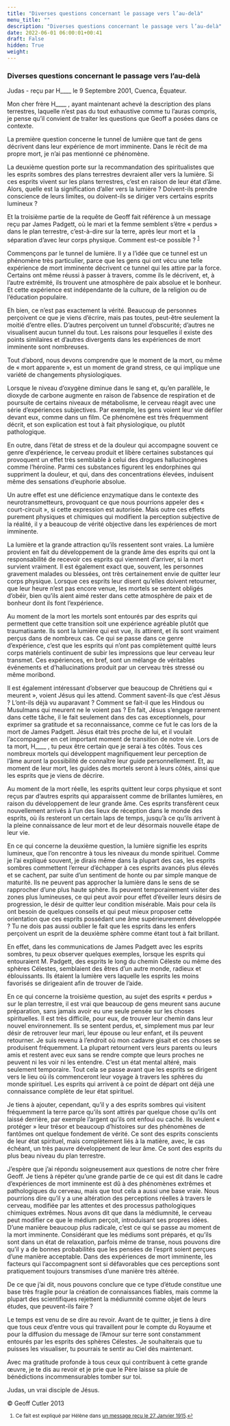 ```yaml
---
title: "Diverses questions concernant le passage vers l’au-delà"
menu_title: ""
description: "Diverses questions concernant le passage vers l’au-delà"
date: 2022-06-01 06:00:01+00:41
draft: False
hidden: True
weight:
---
```

### Diverses questions concernant le passage vers l’au-delà

Judas - reçu par H____ le 9 Septembre 2001, Cuenca, Équateur.

Mon cher frère H____ , ayant maintenant achevé la description des plans terrestres, laquelle n’est pas du tout exhaustive comme tu l’auras compris, je pense qu’il convient de traiter les questions que Geoff a posées dans ce contexte.

La première question concerne le tunnel de lumière que tant de gens décrivent dans leur expérience de mort imminente. Dans le récit de ma propre mort, je n’ai pas mentionné ce phénomène.

La deuxième question porte sur la recommandation des spiritualistes que les esprits sombres des plans terrestres devraient aller vers la lumière. Si ces esprits vivent sur les plans terrestres, c’est en raison de leur état d’âme. Alors, quelle est la signification d’aller vers la lumière ? Doivent-ils prendre conscience de leurs limites, ou doivent-ils se diriger vers certains esprits lumineux ?

Et la troisième partie de la requête de Geoff fait référence à un message reçu par James Padgett, où le mari et la femme semblent s’être « perdus » dans le plan terrestre, c’est-à-dire sur la terre, après leur mort et la séparation d’avec leur corps physique. Comment est-ce possible ? <sup id="a1">[1](#f1)</sup>

Commençons par le tunnel de lumière. Il y a l’idée que ce tunnel est un phénomène très particulier, parce que les gens qui ont vécu une telle expérience de mort imminente décrivent ce tunnel qui les attire par la force. Certains ont même réussi à passer à travers, comme ils le décrivent, et, à l’autre extrémité, ils trouvent une atmosphère de paix absolue et le bonheur. Et cette expérience est indépendante de la culture, de la religion ou de l’éducation populaire.

Eh bien, ce n’est pas exactement la vérité. Beaucoup de personnes perçoivent ce que je viens d’écrire, mais pas toutes, peut-être seulement la moitié d’entre elles. D’autres perçoivent un tunnel d’obscurité; d’autres ne visualisent aucun tunnel du tout. Les raisons pour lesquelles il existe des points similaires et d’autres divergents dans les expériences de mort imminente sont nombreuses.

Tout d’abord, nous devons comprendre que le moment de la mort, ou même de « mort apparente », est un moment de grand stress, ce qui implique une variété de changements physiologiques.

Lorsque le niveau d’oxygène diminue dans le sang et, qu’en parallèle, le dioxyde de carbone augmente en raison de l’absence de respiration et de poursuite de certains niveaux de métabolisme, le cerveau réagit avec une série d’expériences subjectives. Par exemple, les gens voient leur vie défiler devant eux, comme dans un film. Ce phénomène est très fréquemment décrit, et son explication est tout à fait physiologique, ou plutôt pathologique.

En outre, dans l’état de stress et de la douleur qui accompagne souvent ce genre d’expérience, le cerveau produit et libère certaines substances qui provoquent un effet très semblable à celui des drogues hallucinogènes comme l’héroïne. Parmi ces substances figurent les endorphines qui suppriment la douleur, et qui, dans des concentrations élevées,  induisent même des sensations d’euphorie absolue.

Un autre effet est une déficience enzymatique dans le contexte des neurotransmetteurs, provoquant ce que nous pourrions appeler des « court-circuit », si cette expression est autorisée. Mais outre ces effets purement physiques et chimiques qui modifient la perception subjective de la réalité, il y a beaucoup de vérité objective dans les expériences de mort imminente.

La lumière et la grande attraction qu’ils ressentent sont vraies. La lumière provient en fait du développement de la grande âme des esprits qui ont la responsabilité de recevoir ces esprits qui viennent d’arriver, si la mort survient vraiment. Il est également exact que, souvent, les personnes gravement malades ou blessées, ont très certainement envie de quitter leur corps physique. Lorsque ces esprits leur disent qu’elles doivent retourner, que leur heure n’est pas encore venue, les mortels se sentent obligés d’obéir, bien qu’ils aient aimé rester dans cette atmosphère de paix et de bonheur dont ils font l’expérience.

Au moment de la mort les mortels sont entourés par des esprits qui permettent que cette transition soit une expérience agréable plutôt que traumatisante. Ils sont la lumière qui est vue, ils attirent, et ils sont vraiment perçus dans de nombreux cas. Ce qui se passe dans ce genre d’expérience, c’est que les esprits qui n’ont pas complètement quitté leurs corps matériels continuent de subir les impressions que leur cerveau leur transmet. Ces expériences, en bref, sont un mélange de véritables événements et d’hallucinations produit par un cerveau très stressé ou même moribond.

Il est également intéressant d’observer que beaucoup de Chrétiens qui « meurent », voient Jésus qui les attend. Comment savent-ils que c’est Jésus ? L’ont-ils déjà vu auparavant ? Comment se fait-il que les Hindous ou Musulmans qui meurent ne le voient pas ? En fait, Jésus s’engage rarement dans cette tâche, il le fait seulement dans des cas exceptionnels, pour exprimer sa gratitude et sa reconnaissance, comme ce fut le cas lors de la mort de James Padgett. Jésus était très proche de lui, et il voulait l’accompagner en cet important moment de transition de notre vie. Lors de ta mort, H____ , tu peux être certain que je serai à tes côtés. Tous ces nombreux mortels qui développent magnifiquement leur perception de l’âme auront la possibilité de connaître leur guide personnellement. Et, au moment de leur mort, les guides des mortels seront à leurs côtés, ainsi que les esprits que je viens de décrire.

Au moment de la mort réelle, les esprits quittent leur corps physique et sont reçus par d’autres esprits qui apparaissent comme de brillantes lumières, en raison du développement de leur grande âme. Ces esprits transfèrent ceux nouvellement arrivés à l’un des lieux de réception dans le monde des esprits, où ils resteront un certain laps de temps, jusqu’à ce qu’ils arrivent à la pleine connaissance de leur mort et de leur désormais nouvelle étape de leur vie.

En ce qui concerne la deuxième question, la lumière signifie les esprits lumineux, que l’on rencontre à tous les niveaux du monde spirituel. Comme je l’ai expliqué souvent, je dirais même dans la plupart des cas, les esprits sombres commettent l’erreur d’échapper à ces esprits avancés plus élevés et se cachent, par suite d’un sentiment de honte ou par simple manque de maturité. Ils ne peuvent pas approcher la lumière dans le sens de se rapprocher d’une plus haute sphère. Ils peuvent temporairement visiter des zones plus lumineuses, ce qui peut avoir pour effet d’éveiller leurs désirs de progression, le désir de quitter leur condition misérable. Mais pour cela ils ont besoin de quelques conseils et qui peut mieux proposer cette orientation que ces esprits possédant une âme supérieurement développée ? Tu ne dois pas aussi oublier le fait que les esprits dans les enfers perçoivent un esprit de la deuxième sphère comme étant tout à fait brillant.

En effet, dans les communications de James Padgett avec les esprits sombres, tu peux observer quelques exemples, lorsque les esprits qui entouraient M. Padgett, des esprits le long du chemin Céleste ou même des sphères Célestes, semblaient des êtres d’un autre monde, radieux et éblouissants. Ils étaient la lumière vers laquelle les esprits les moins favorisés se dirigeaient afin de trouver de l’aide.

En ce qui concerne la troisième question, au sujet des esprits « perdus » sur le plan terrestre, il est vrai que beaucoup de gens meurent sans aucune préparation, sans jamais avoir eu une seule pensée sur les choses spirituelles. Il est très difficile, pour eux, de trouver leur chemin dans leur nouvel environnement. Ils se sentent perdus, et, simplement mus par leur désir de retrouver leur mari, leur épouse ou leur enfant, et ils peuvent retourner. Je suis revenu à l’endroit où mon cadavre gisait et ces choses se produisent fréquemment. La plupart retournent vers leurs parents ou leurs amis et restent avec eux sans se rendre compte que leurs proches ne peuvent ni les voir ni les entendre. C’est un état mental altéré, mais seulement temporaire. Tout cela se passe avant que les esprits se dirigent vers le lieu où ils commenceront leur voyage à travers les sphères du monde spirituel. Les esprits qui arrivent à ce point de départ ont déjà une connaissance complète de leur état spirituel.

Je tiens à ajouter, cependant, qu’il y a des esprits sombres qui visitent fréquemment la terre parce qu’ils sont attirés par quelque chose qu’ils ont laissé derrière, par exemple l’argent qu’ils ont enfoui ou caché. Ils veulent « protéger » leur trésor et beaucoup d’histoires sur des phénomènes de fantômes ont quelque fondement de vérité. Ce sont des esprits conscients de leur état spirituel, mais complètement liés à la matière, avec, le cas échéant, un très pauvre développement de leur âme. Ce sont des esprits du plus beau niveau du plan terrestre.

J’espère que j’ai répondu soigneusement aux questions de notre cher frère Geoff. Je tiens à répéter qu’une grande partie de ce qui est dit dans le cadre d’expériences de mort imminente est dû à des phénomènes extrêmes et pathologiques du cerveau, mais que tout cela a aussi une base vraie. Nous pourrions dire qu’il y a une altération des perceptions réelles à travers le cerveau, modifiée par les attentes et des processus pathologiques chimiques extrêmes. Nous avons dit que dans la médiumnité, le cerveau peut modifier ce que le  médium perçoit, introduisant ses propres idées. D’une manière beaucoup plus radicale, c’est ce qui se passe au moment de la mort imminente. Considérant que les médiums sont préparés, et qu’ils sont dans un état de relaxation, parfois même de transe, nous pouvons dire qu’il y a de bonnes probabilités que les pensées de l’esprit soient perçues d’une manière acceptable. Dans des expériences de mort imminente, les facteurs qui l’accompagnent sont si défavorables que ces perceptions sont pratiquement toujours transmises d’une manière très altérée.

De ce que j’ai dit, nous pouvons conclure que ce type d’étude constitue une base très fragile pour la création de connaissances fiables, mais comme la plupart des scientifiques rejettent la médiumnité comme objet de leurs études, que peuvent-ils faire ?

Le temps est venu de se dire au revoir. Avant de te quitter, je tiens à dire que tous ceux d’entre vous qui travaillent pour le compte du Royaume et pour la diffusion du message de l’Amour sur terre sont constamment entourés par les esprits des sphères Célestes. Je souhaiterais que tu puisses les visualiser, tu pourrais te sentir au Ciel dès maintenant.

Avec ma gratitude profonde à tous ceux qui contribuent à cette grande œuvre, je te dis au revoir et je prie que le Père laisse sa pluie de bénédictions incommensurables tomber sur toi.

Judas, un vrai disciple de Jésus.

© Geoff Cutler 2013
<small>

1. <large id="f1"> Ce fait est expliqué par Hélène dans [un message reçu le 27 Janvier 1915](/fr-james-padgett-messages/fr-padgett-messages-date-order/fr-padgett-messages-1915-1/fr-1915-1-27-1-jep-helen-padgett/).[↩](#a1)